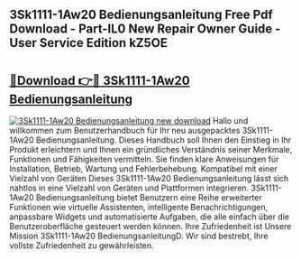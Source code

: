 ## 3Sk1111-1Aw20 Bedienungsanleitung Free Pdf Download - Part-IL0 New Repair Owner Guide - User Service Edition kZ5OE

# <h2><a href="http://df5iw97.blite.top/?on=3Sk1111-1Aw20+Bedienungsanleitung">🔗Download 👉🔴 3Sk1111-1Aw20 Bedienungsanleitung</a></h2>

[![3Sk1111-1Aw20 Bedienungsanleitung new download](https://i.imgur.com/lujVjoI.png)](http://df5iw97.blite.top/?on=3Sk1111-1Aw20+Bedienungsanleitung)
Hallo und willkommen zum Benutzerhandbuch für Ihr neu ausgepacktes 3Sk1111-1Aw20 Bedienungsanleitung. Dieses Handbuch soll Ihnen den Einstieg in Ihr Produkt erleichtern und Ihnen ein gründliches Verständnis seiner Merkmale, Funktionen und Fähigkeiten vermitteln. Sie finden klare Anweisungen für Installation, Betrieb, Wartung und Fehlerbehebung. Kompatibel mit einer Vielzahl von Geräten Dieses 3Sk1111-1Aw20 Bedienungsanleitung lässt sich nahtlos in eine Vielzahl von Geräten und Plattformen integrieren. 3Sk1111-1Aw20 Bedienungsanleitung bietet Benutzern eine Reihe erweiterter Funktionen wie virtuelle Assistenten, intelligente Benachrichtigungen, anpassbare Widgets und automatisierte Aufgaben, die alle einfach über die Benutzeroberfläche gesteuert werden können. Ihre Zufriedenheit ist Unsere Mission 3Sk1111-1Aw20 BedienungsanleitungD. Wir sind bestrebt, Ihre vollste Zufriedenheit zu gewährleisten.
